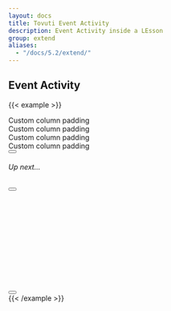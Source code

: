 ```yaml
---
layout: docs
title: Tovuti Event Activity
description: Event Activity inside a LEsson
group: extend
aliases:
  - "/docs/5.2/extend/"
---
```




## Event Activity

<!-- markdownlint-disable -->
{{< example >}}
<div class="container text-center p-0">
  <div class="row g-2">
    <div class="col-12">
      <div class="p-3 bg-light border rounded shadow-sm">Custom column padding</div>
    </div>
    <div class="col-8">
      <div class="p-3 bg-light border rounded shadow-sm">Custom column padding</div>
    </div>
    <div class="col-4">
      <div class="p-3 bg-light border rounded shadow-sm">Custom column padding</div>
    </div>
    <div class="col-8">
      <div class="p-3 bg-light border rounded shadow-sm">Custom column padding</div>
    </div>
    <div class="col-4">
      <div class="d-flex bg-light flex-column gap-2 p-3 border rounded shadow-sm">
        <div class="d-flex align-items-center justify-content-center gap-2">
          <button type="button" class="btn btn-dark"><i class="fa-solid fa-forward"></i></button> <h6 class="my-0 flex-fill text-start">Up next...</h6>
        </div>
        <div class="d-flex align-items-center justify-content-center gap-2">
          <button type="button" class="btn btn-dark"><i class="fa-solid fa-lock"></i></button>
            <div class="next-lesson-cover" style="background-image: url(/docs/5.2/assets/img/tovuti/pricing-modifiers/img/illustration.jpg); min-width:200px; min-height:200px; max-width: 100%; max-height: 100%; width: auto;"></div>
          <button type="button" class="btn btn-dark"><i class="fa-solid fa-lock"></i></button>
        </div>
      </div>
    </div>
  </div>
</div>
{{< /example >}}


<!-- markdownlint-restore -->
